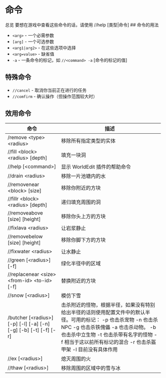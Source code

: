 # 命令

总览
要想在游戏中查看这些命令的话，请使用 //help [类型|命令] ## 命令的用法
- `<arg>` - 一个必需参数
- `[arg]` - 一个可选参数
- `<arg1|arg2>` - 在这些选项中选择
- `<arg=value>` - 缺省值
- `-a` - 一条命令的标记，如 `//<command> -a` [命令的标记的值]
## 特殊命令

- `//cancel` - 取消你当前正在进行的任务
- `//comfirm` - 确认操作（但操作范围较大时）

## 效用命令

| 命令                    | 描述                                   |
| ----------------------- | -------------------------------------- |
| /remove \<type> \<radius>  | 移除所有指定类型的实体                  |
| //fill \<block> \<radius> [depth] | 填充一块洞                              |
| //help [\<command>]      | 显示 WorldEdit 插件的帮助命令              |
| //drain \<radius>         | 移除一片池塘内的水                      |
| //removenear \<block> [size] | 移除你附近的方块                       |
| //fillr \<block> \<radius> [depth] | 递归填充周围的洞                    |
| //removeabove [size] [height] | 移除你头上方的方块                    |
| //fixlava \<radius>       | 让岩浆静止                             |
| //removebelow [size] [height] | 移除你脚下方的方块                  |
| //fixwater \<radius>      | 让水静止                              |
| //green [\<radius>] [-f]  | 绿化半径中的区域                       |
| //replacenear \<size> \<from-id> \<to-id> [-f] | 替换附近的方块                |
| //snow [\<radius>]        | 模仿下雪                              |
| /butcher [\<radius>] [-p] [-l] [-a] [-n] [-g] [-b] [-t] [-f] [-r] | 击杀附近的怪物，根据半径，如果没有特别给出半径的话则使用配置文件中的默认半径。可用的标记： -p 也击杀宠物 -n 也击杀 NPC -g 也击杀铁傀儡 -a 也击杀动物。 -b 也击杀中立生物 -t 也击杀带有名字的怪物 -f 相当于这以前所有标记的混合 -r 也击杀盔甲架 -l 目前没有具体作用 |
| //ex [\<radius>]          | 熄灭周围的火                           |
| //thaw [\<radius>]        | 移除周围的区域中的雪与冰                |


